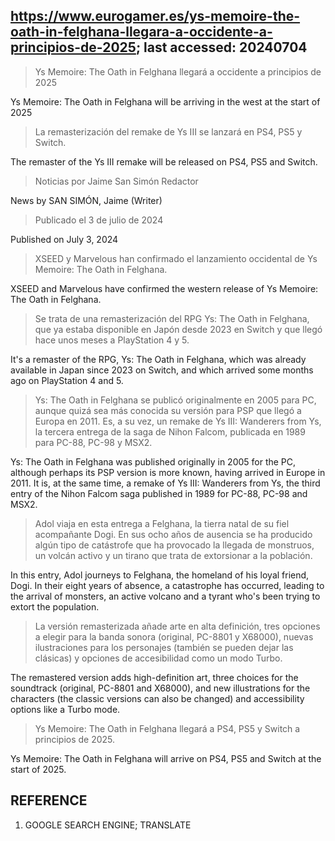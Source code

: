 ## https://www.eurogamer.es/ys-memoire-the-oath-in-felghana-llegara-a-occidente-a-principios-de-2025; last accessed: 20240704

> Ys Memoire: The Oath in Felghana llegará a occidente a principios de 2025

Ys Memoire: The Oath in Felghana will be arriving in the west at the start of 2025

> La remasterización del remake de Ys III se lanzará en PS4, PS5 y Switch.

The remaster of the Ys III remake will be released on PS4, PS5 and Switch.

> Noticias por Jaime San Simón Redactor

News by SAN SIMÓN, Jaime (Writer)

> Publicado el 3 de julio de 2024

Published on July 3, 2024

> XSEED y Marvelous han confirmado el lanzamiento occidental de Ys Memoire: The Oath in Felghana.

XSEED and Marvelous have confirmed the western release of Ys Memoire: The Oath in Felghana.

> Se trata de una remasterización del RPG Ys: The Oath in Felghana, que ya estaba disponible en Japón desde 2023 en Switch y que llegó hace unos meses a PlayStation 4 y 5.

It's a remaster of the RPG, Ys: The Oath in Felghana, which was already available in Japan since 2023 on Switch, and which arrived some months ago on PlayStation 4 and 5.

> Ys: The Oath in Felghana se publicó originalmente en 2005 para PC, aunque quizá sea más conocida su versión para PSP que llegó a Europa en 2011. Es, a su vez, un remake de Ys III: Wanderers from Ys, la tercera entrega de la saga de Nihon Falcom, publicada en 1989 para PC-88, PC-98 y MSX2. 

Ys: The Oath in Felghana was published originally in 2005 for the PC, although perhaps its PSP version is more known, having arrived in Europe in 2011. It is, at the same time, a remake of Ys III: Wanderers from Ys, the third entry of the Nihon Falcom saga published in 1989 for PC-88, PC-98 and MSX2.

> Adol viaja en esta entrega a Felghana, la tierra natal de su fiel acompañante Dogi. En sus ocho años de ausencia se ha producido algún tipo de catástrofe que ha provocado la llegada de monstruos, un volcán activo y un tirano que trata de extorsionar a la población.

In this entry, Adol journeys to Felghana, the homeland of his loyal friend, Dogi. In their eight years of absence, a catastrophe has occurred, leading to the arrival of monsters, an active volcano and a tyrant who's been trying to extort the population.

> La versión remasterizada añade arte en alta definición, tres opciones a elegir para la banda sonora (original, PC-8801 y X68000), nuevas ilustraciones para los personajes (también se pueden dejar las clásicas) y opciones de accesibilidad como un modo Turbo.

The remastered version adds high-definition art, three choices for the soundtrack (original, PC-8801 and X68000), and new illustrations for the characters (the classic versions can also be changed) and accessibility options like a Turbo mode.

> Ys Memoire: The Oath in Felghana llegará a PS4, PS5 y Switch a principios de 2025. 

Ys Memoire: The Oath in Felghana will arrive on PS4, PS5 and Switch at the start of 2025.

## REFERENCE

1) GOOGLE SEARCH ENGINE; TRANSLATE
